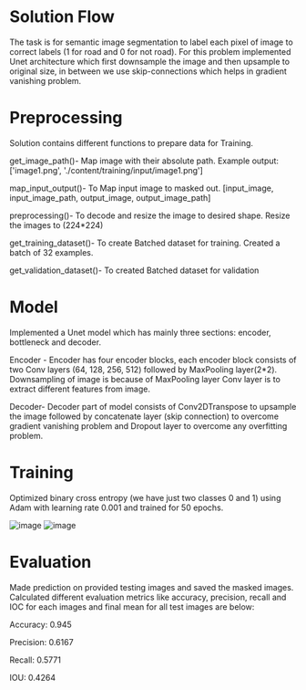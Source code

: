 # Solution Flow

The task is for semantic image segmentation to label each pixel of image to correct labels (1 for road and 0 for not road). For this problem implemented Unet architecture which first downsample the image and then upsample to original size, in between we use skip-connections which helps in gradient vanishing problem.

# Preprocessing
Solution contains different functions to prepare data for Training.

get_image_path()- Map image with their absolute path. Example output: ['image1.png', './content/training/input/image1.png']

map_input_output()- To Map input image to masked out. [input_image, input_image_path, output_image, output_image_path]

preprocessing()- To decode and resize the image to desired shape. Resize the images to (224*224)

get_training_dataset()- To create Batched dataset for training. Created a batch of 32 examples.

get_validation_dataset()- To created Batched dataset for validation

# Model
Implemented a Unet model which has mainly three sections: encoder, bottleneck and decoder.

Encoder - Encoder has four encoder blocks, each encoder block consists of two Conv layers (64, 128, 256, 512) followed by MaxPooling layer(2*2). Downsampling of image is because of MaxPooling layer Conv layer is to extract different features from image.

Decoder- Decoder part of model consists of Conv2DTranspose to upsample the image followed by concatenate layer (skip connection) to overcome gradient vanishing problem and Dropout layer to overcome any overfitting problem.

# Training
Optimized binary cross entropy (we have just two classes 0 and 1) using Adam with learning rate 0.001 and trained for 50 epochs.

![image](https://user-images.githubusercontent.com/29758488/133234145-ffcf4853-8702-482e-bf85-9e195b465b89.png)
![image](https://user-images.githubusercontent.com/29758488/133234264-da2d53a4-0b66-4b27-ab72-3e9c8ee5e7d8.png)

# Evaluation
Made prediction on provided testing images and saved the masked images.
Calculated different evaluation metrics like accuracy, precision, recall and IOC for each images and final mean for all test images are below:

Accuracy: 0.945

Precision: 0.6167

Recall: 0.5771

IOU: 0.4264
